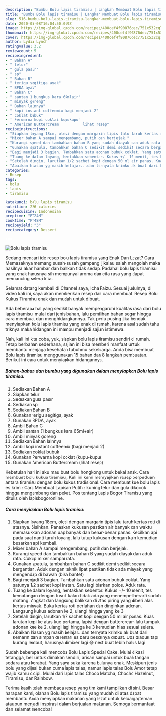 ```yaml
---
description: "Bumbu Bolu lapis tiramisu | Langkah Membuat Bolu lapis tiramisu Yang Enak dan Simpel"
title: "Bumbu Bolu lapis tiramisu | Langkah Membuat Bolu lapis tiramisu Yang Enak dan Simpel"
slug: 516-bumbu-bolu-lapis-tiramisu-langkah-membuat-bolu-lapis-tiramisu-yang-enak-dan-simpel
date: 2020-05-08T16:04:50.019Z
image: https://img-global.cpcdn.com/recipes/400cef4f90876dec/751x532cq70/bolu-lapis-tiramisu-foto-resep-utama.jpg
thumbnail: https://img-global.cpcdn.com/recipes/400cef4f90876dec/751x532cq70/bolu-lapis-tiramisu-foto-resep-utama.jpg
cover: https://img-global.cpcdn.com/recipes/400cef4f90876dec/751x532cq70/bolu-lapis-tiramisu-foto-resep-utama.jpg
author: Lydia Lynch
ratingvalue: 3.2
reviewcount: 5
recipeingredient:
- " Bahan A"
- " telur"
- " gula pasir"
- " sp"
- " Bahan B"
- " terigu segitiga ayak"
- " BPDA ayak"
- " Bahan C"
- " santan 1 bungkus kara 65mlair"
- " minyak goreng"
- " Bahan lainnya"
- " kopi instant coffeemix bagi menjadi 2"
- " coklat bubuk"
- " Perwarna kopi coklat kupukupu"
- " American Buttercream           lihat resep"
recipeinstructions:
- "Siapkan loyang 18cm, olesi dengan margarin tipis lalu taruh kertas roti di atasnya. Sisihkan. Panaskan kukusan pastikan air banyak dan waktu memasukkan adonan uap banyak dan benar-benar panas. Kecilkan api pada saat nanti taruh loyang, lalu tutup kukusan dengan kain kemudian besarkan api kembali."
- "Mixer bahan A sampai mengembang, putih dan berjejak."
- "Kurangi speed dan tambahkan bahan B yang sudah diayak dan aduk rata. Cukup mixer sampai rata."
- "Gunakan spatula, tambahkan bahan C sedikit demi sedikit secara bergantian. Aduk dengan teknik lipat pastikan tidak ada minyak yang mengendap di bawah (bisa bantet)"
- "Bagi menjadi 3 bagian. Tambahkan satu adonan bubuk coklat. Yang satunya 1/2 sachet kopi instan. Satu lagi biarkan polos. Aduk rata."
- "Tuang ke dalam loyang, hentakkan sebentar. Kukus +/- 10 menit, tes kematangan dengan tusuk kalau tidak ada yang menempel berarti sudah matang. Angkat dan langsung balikkan di atas piring yang diberi alas kertas minyak. Buka kertas roti perlahan dan dinginkan adonan. Langsung kukus adonan ke 2, ulangi hingga yang ke 3"
- "Setelah dingin, larutkan 1/2 sachet kopi dengan 50 ml air panas. Kuas larutan kopi ke atas kue pertama, lapisi dengan buttercream lalu tumpuk adonan kue ke 2, ulangi lagi hingga ke 3 kemudian hias sesuai selera."
- "Abaikan hiasan yg masih belajar...dan ternyata krimku ak buat dari kemarin dan simpan di lemari es baru besoknya dibuat. Uda diaduk tapi kurang lembut, harusnya dimixer lagi 😅 next buat lebih halus lagi"
categories:
- Resep
tags:
- bolu
- lapis
- tiramisu

katakunci: bolu lapis tiramisu 
nutrition: 226 calories
recipecuisine: Indonesian
preptime: "PT24M"
cooktime: "PT48M"
recipeyield: "3"
recipecategory: Dessert

---
```



![Bolu lapis tiramisu](https://img-global.cpcdn.com/recipes/400cef4f90876dec/751x532cq70/bolu-lapis-tiramisu-foto-resep-utama.jpg)

Sedang mencari ide resep bolu lapis tiramisu yang Enak Dan Lezat? Cara Memasaknya memang susah-susah gampang. jikalau salah mengolah maka hasilnya akan hambar dan bahkan tidak sedap. Padahal bolu lapis tiramisu yang enak harusnya sih mempunyai aroma dan cita rasa yang dapat memancing selera kita.

Selamat datang kembali di Channel saya, Icha Faizu. Sesuai judulnya, di video kali ini, saya akan memberikan resep dan cara membuat. Resep Bolu Kukus Tiramisu enak dan mudah untuk dibuat.

Ada beberapa hal yang sedikit banyak mempengaruhi kualitas rasa dari bolu lapis tiramisu, mulai dari jenis bahan, lalu pemilihan bahan segar hingga cara membuat dan menghidangkannya. Tak perlu pusing jika hendak menyiapkan bolu lapis tiramisu yang enak di rumah, karena asal sudah tahu triknya maka hidangan ini mampu menjadi sajian istimewa.


Nah, kali ini kita coba, yuk, siapkan bolu lapis tiramisu sendiri di rumah. Tetap berbahan sederhana, sajian ini bisa memberi manfaat untuk membantu menjaga kesehatan tubuhmu sekeluarga. Anda bisa membuat Bolu lapis tiramisu menggunakan 15 bahan dan 8 langkah pembuatan. Berikut ini cara untuk menyiapkan hidangannya.

<!--inarticleads1-->

##### Bahan-bahan dan bumbu yang digunakan dalam menyiapkan Bolu lapis tiramisu:

1. Sediakan  Bahan A
1. Siapkan  telur
1. Sediakan  gula pasir
1. Sediakan  sp
1. Sediakan  Bahan B
1. Gunakan  terigu segitiga, ayak
1. Gunakan  BPDA, ayak
1. Ambil  Bahan C
1. Ambil  santan (1 bungkus kara 65ml+air)
1. Ambil  minyak goreng
1. Sediakan  Bahan lainnya
1. Ambil  kopi instant coffeemix (bagi menjadi 2)
1. Sediakan  coklat bubuk
1. Gunakan  Perwarna kopi coklat (kupu-kupu)
1. Gunakan  American Buttercream           (lihat resep)


Kebetulan hari ini aku mau buat bolu hongkong untuk bekal anak. Cara membuat bolu kukus tiramisu , Kali ini kami memyajikan resep perpaduan antara tiramisu dengan bolu kukus tradisional. Cara membuat kue bolu lapis es krim : Cara Membuat Lapisan Putih : kuning telur dan gula dikocok hingga mengembang dan pekat. Pos tentang Lapis Bogor Tiramisu yang ditulis oleh lapisbogoronline. 

<!--inarticleads2-->

##### Cara menyiapkan Bolu lapis tiramisu:

1. Siapkan loyang 18cm, olesi dengan margarin tipis lalu taruh kertas roti di atasnya. Sisihkan. Panaskan kukusan pastikan air banyak dan waktu memasukkan adonan uap banyak dan benar-benar panas. Kecilkan api pada saat nanti taruh loyang, lalu tutup kukusan dengan kain kemudian besarkan api kembali.
1. Mixer bahan A sampai mengembang, putih dan berjejak.
1. Kurangi speed dan tambahkan bahan B yang sudah diayak dan aduk rata. Cukup mixer sampai rata.
1. Gunakan spatula, tambahkan bahan C sedikit demi sedikit secara bergantian. Aduk dengan teknik lipat pastikan tidak ada minyak yang mengendap di bawah (bisa bantet)
1. Bagi menjadi 3 bagian. Tambahkan satu adonan bubuk coklat. Yang satunya 1/2 sachet kopi instan. Satu lagi biarkan polos. Aduk rata.
1. Tuang ke dalam loyang, hentakkan sebentar. Kukus +/- 10 menit, tes kematangan dengan tusuk kalau tidak ada yang menempel berarti sudah matang. Angkat dan langsung balikkan di atas piring yang diberi alas kertas minyak. Buka kertas roti perlahan dan dinginkan adonan. Langsung kukus adonan ke 2, ulangi hingga yang ke 3
1. Setelah dingin, larutkan 1/2 sachet kopi dengan 50 ml air panas. Kuas larutan kopi ke atas kue pertama, lapisi dengan buttercream lalu tumpuk adonan kue ke 2, ulangi lagi hingga ke 3 kemudian hias sesuai selera.
1. Abaikan hiasan yg masih belajar...dan ternyata krimku ak buat dari kemarin dan simpan di lemari es baru besoknya dibuat. Uda diaduk tapi kurang lembut, harusnya dimixer lagi 😅 next buat lebih halus lagi


Sudah beberapa kali mencoba Bolu Lapis Special Cake. Mulai dikasi tetangga, beli untuk dimakan sendiri, arisan sampai untuk buah tangan sodara atau kerabat. Yang saya suka karena bulunya enak. Meskipun jenis bolu yang dijual bukan cuma lapis talas, namun lapis talas Bolu Amor tetap wajib kamu cicipi. Mulai dari lapis talas Choco Matcha, Chocho Hazelnut, Tiramisu, dan Rainbow. 

Terima kasih telah membaca resep yang tim kami tampilkan di sini. Besar harapan kami, olahan Bolu lapis tiramisu yang mudah di atas dapat membantu Anda menyiapkan makanan yang lezat untuk keluarga/teman ataupun menjadi inspirasi dalam berjualan makanan. Semoga bermanfaat dan selamat mencoba!
